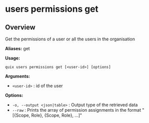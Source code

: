 # users permissions get

## Overview

Get the permissions of a user or all the users in the organisation

**Aliases:** get

**Usage:**

```
quix users permissions get [<user-id>] [options]
```

**Arguments:**

- `<user-id>` : id of the user

**Options:**

- `-o, --output <json|table>` : Output type of the retrieved data
- `--raw` : Prints the array of permission assignments in the format "[{Scope, Role}, {Scope, Role}, ...]"

